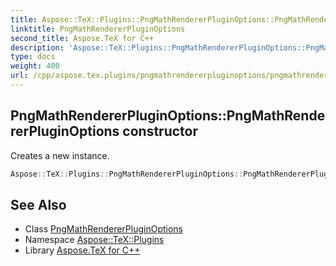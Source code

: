 ```yaml
---
title: Aspose::TeX::Plugins::PngMathRendererPluginOptions::PngMathRendererPluginOptions constructor
linktitle: PngMathRendererPluginOptions
second_title: Aspose.TeX for C++
description: 'Aspose::TeX::Plugins::PngMathRendererPluginOptions::PngMathRendererPluginOptions constructor. Creates a new instance in C++.'
type: docs
weight: 400
url: /cpp/aspose.tex.plugins/pngmathrendererpluginoptions/pngmathrendererpluginoptions/
---
```

## PngMathRendererPluginOptions::PngMathRendererPluginOptions constructor


Creates a new instance.

```cpp
Aspose::TeX::Plugins::PngMathRendererPluginOptions::PngMathRendererPluginOptions()
```

## See Also

* Class [PngMathRendererPluginOptions](../)
* Namespace [Aspose::TeX::Plugins](../../)
* Library [Aspose.TeX for C++](../../../)
